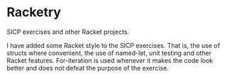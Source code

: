 # Racketry
SICP exercises and other Racket projects.

I have added some Racket style to the SICP
exercises. That is, the use of structs where
convenient, the use of named-let, unit testing
and other Racket features. For-iteration is 
used whenever it makes the code look better 
and does not defeat the purpose of the exercise.



